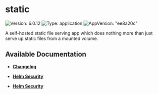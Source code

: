 # static

![Version: 6.0.12](https://img.shields.io/badge/Version-6.0.12-informational?style=flat-square) ![Type: application](https://img.shields.io/badge/Type-application-informational?style=flat-square) ![AppVersion: "ee8a20c"](https://img.shields.io/badge/AppVersion-"ee8a20c"-informational?style=flat-square)

A self-hosted static file serving app which does nothing more than just serve up static files from a mounted volume.

## Available Documentation

- [**Changelog**](CHANGELOG)

- [**Helm Security**](container-security)

- [**Helm Security**](helm-security)

